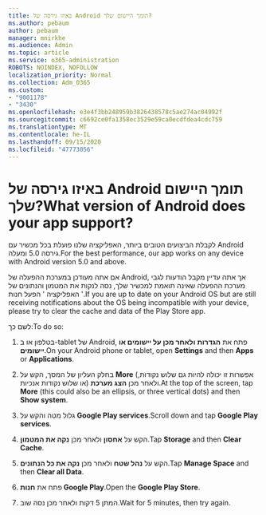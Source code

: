```yaml
---
title: באיזו גירסה של Android תומך היישום שלך?
ms.author: pebaum
author: pebaum
manager: mnirkhe
ms.audience: Admin
ms.topic: article
ms.service: o365-administration
ROBOTS: NOINDEX, NOFOLLOW
localization_priority: Normal
ms.collection: Adm_O365
ms.custom:
- "9001178"
- "3430"
ms.openlocfilehash: e3e4f3bb248959b3826438578c5ae274ac04992f
ms.sourcegitcommit: c6692ce0fa1358ec3529e59ca0ecdfdea4cdc759
ms.translationtype: MT
ms.contentlocale: he-IL
ms.lasthandoff: 09/15/2020
ms.locfileid: "47773056"
---
```

# <a name="what-version-of-android-does-your-app-support"></a><span data-ttu-id="6663b-102">באיזו גירסה של Android תומך היישום שלך?</span><span class="sxs-lookup"><span data-stu-id="6663b-102">What version of Android does your app support?</span></span>

<span data-ttu-id="6663b-103">לקבלת הביצועים הטובים ביותר, האפליקציה שלנו פועלת בכל מכשיר עם Android גירסה 5.0 ומעלה.</span><span class="sxs-lookup"><span data-stu-id="6663b-103">For the best performance, our app works on any device with Android version 5.0 and above.</span></span>

<span data-ttu-id="6663b-104">אם אתה מעודכן במערכת ההפעלה של Android, אך אתה עדיין מקבל הודעות לגבי מערכת ההפעלה שאינה תואמת למכשיר שלך, נסה לנקות את המטמון והנתונים של האפליקציה ' הפעל חנות '.</span><span class="sxs-lookup"><span data-stu-id="6663b-104">If you are up to date on your Android OS but are still receiving notifications about the OS being incompatible with your device, please try to clear the cache and data of the Play Store app.</span></span>

<span data-ttu-id="6663b-105">לשם כך:</span><span class="sxs-lookup"><span data-stu-id="6663b-105">To do so:</span></span> 

1. <span data-ttu-id="6663b-106">בטלפון או ב-tablet של Android, פתח את **הגדרות** **ולאחר מכן על יישומים או** **יישומים**.</span><span class="sxs-lookup"><span data-stu-id="6663b-106">On your Android phone or tablet, open **Settings** and then **Apps** or **Applications**.</span></span>

2. <span data-ttu-id="6663b-107">בחלק העליון של המסך, הקש על **More** (אפשרות זו יכולה להיות גם שלוש נקודות, או שלוש נקודות אנכיות) ולאחר מכן **הצג מערכת**.</span><span class="sxs-lookup"><span data-stu-id="6663b-107">At the top of the screen, tap **More** (this could also be an ellipsis, or three vertical dots) and then **Show system**.</span></span> 

3. <span data-ttu-id="6663b-108">גלול מטה והקש על **Google Play services**.</span><span class="sxs-lookup"><span data-stu-id="6663b-108">Scroll down and tap **Google Play services**.</span></span> 

4. <span data-ttu-id="6663b-109">הקש על **אחסון** ולאחר מכן **נקה את המטמון**.</span><span class="sxs-lookup"><span data-stu-id="6663b-109">Tap **Storage** and then **Clear Cache**.</span></span> 

5. <span data-ttu-id="6663b-110">הקש על **נהל שטח** ולאחר מכן **נקה את כל הנתונים**.</span><span class="sxs-lookup"><span data-stu-id="6663b-110">Tap **Manage Space** and then **Clear all Data**.</span></span> 

6. <span data-ttu-id="6663b-111">פתח את **חנות Google Play**.</span><span class="sxs-lookup"><span data-stu-id="6663b-111">Open the **Google Play Store**.</span></span> 

7. <span data-ttu-id="6663b-112">המתן 5 דקות ולאחר מכן נסה שוב.</span><span class="sxs-lookup"><span data-stu-id="6663b-112">Wait for 5 minutes, then try again.</span></span> 